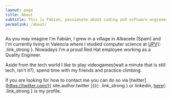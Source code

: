 ```yaml
---
layout: page
title: About
subtitle: This is Fabian, passionate about coding and software engineering trends
permalink: /about/
---
```


As you may imagine I'm Fabián, I grew in a village in Albacete (Spain) and I'm currently living in Valencia where I studied computer science at [UPV](https://www.upv.es/){: .link_strong }.
Nowadays I'm a proud Red Hat employee working as a Quality Engineer.

Aside from the tech world I like to play videogames(wait a minute that is still tech, isn't it?), spend time with my friends and practice climbing.

If you are looking for how to contact me you can do so via [twitter](https://twitter.com/{{ site.author.twitter }}){: .link_strong } or linkedin, [here](https://www.linkedin.com/in/fabi%C3%A1n-mart%C3%ADnez-gonz%C3%A1lez-7a9297123/){: .link_strong } is my profile.